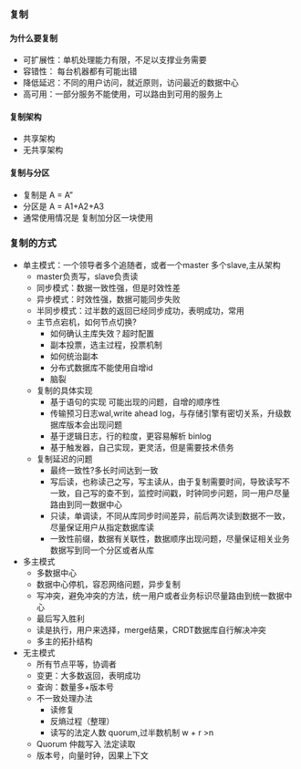 ### 复制

#### 为什么要复制
- 可扩展性：单机处理能力有限，不足以支撑业务需要
- 容错性： 每台机器都有可能出错
- 降低延迟：不同的用户访问，就近原则，访问最近的数据中心
- 高可用：一部分服务不能使用，可以路由到可用的服务上

#### 复制架构
- 共享架构
- 无共享架构

#### 复制与分区 
- 复制是 A = A”
- 分区是 A = A1+A2+A3
- 通常使用情况是 复制加分区一块使用

### 复制的方式
- 单主模式：一个领导者多个追随者，或者一个master 多个slave,主从架构
	- master负责写，slave负责读
	- 同步模式：数据一致性强，但是时效性差
	- 异步模式：时效性强，数据可能同步失败
	- 半同步模式：过半数的返回已经同步成功，表明成功，常用
	- 主节点宕机，如何节点切换?
		- 如何确认主库失效？超时配置
		- 副本投票，选主过程，投票机制
		- 如何统治副本
		- 分布式数据库不能使用自增id
		- 脑裂
	- 复制的具体实现
		- 基于语句的实现  可能出现的问题，自增的顺序性
		- 传输预习日志wal,write ahead log，与存储引擎有密切关系，升级数据库版本会出现问题
		- 基于逻辑日志，行的粒度，更容易解析 binlog
		- 基于触发器，自己实现，更灵活，但是需要技术债务
	- 复制延迟的问题
		- 最终一致性?多长时间达到一致
		- 写后读，也称读己之写，写主读从，由于复制需要时间，导致读写不一致，自己写的查不到，监控时间戳，时钟同步问题，同一用户尽量路由到同一数据中心
		- 只读，单调读，不同从库同步时间差异，前后两次读到数据不一致，尽量保证用户从指定数据库读
		- 一致性前缀，数据有关联性，数据顺序出现问题，尽量保证相关业务数据写到同一个分区或者从库
- 多主模式
	- 多数据中心
	- 数据中心停机，容忍网络问题，异步复制
	- 写冲突，避免冲突的方法，统一用户或者业务标识尽量路由到统一数据中心
	- 最后写入胜利
	- 读是执行，用户来选择，merge结果，CRDT数据库自行解决冲突
	- 多主的拓扑结构
- 无主模式
	- 所有节点平等，协调者
	- 变更：大多数返回，表明成功
	- 查询：数量多+版本号
	- 不一致处理办法
		- 读修复
		- 反熵过程（整理）
		- 读写的法定人数 quorum,过半数机制 w + r >n
	- Quorum 仲裁写入 法定读取
	- 版本号，向量时钟，因果上下文 
